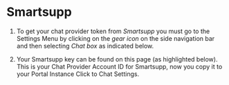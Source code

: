 # Smartsupp

1. To get your chat provider token from *Smartsupp* you must go to the Settings Menu by clicking on the *gear icon* on the side navigation bar and then selecting *Chat box* as indicated below.

1. Your Smartsupp key can be found on this page (as highlighted below). This is your Chat Provider Account ID for Smartsupp, now you copy it to your Portal Instance Click to Chat Settings. 